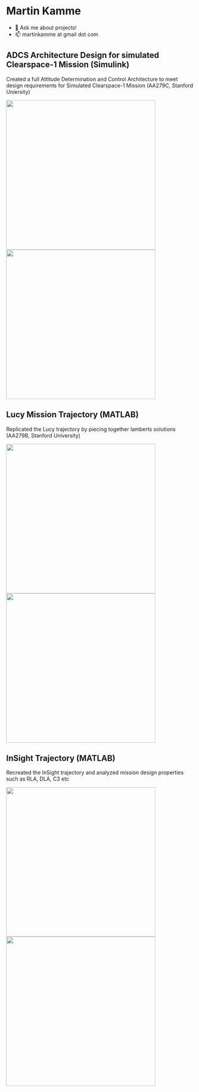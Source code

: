 # Martin Kamme

- 💬 Ask me about projects!
- 📫 martinkamme at gmail dot com

## ADCS Architecture Design for simulated Clearspace-1 Mission (Simulink)
Created a full Attitude Determination and Control Architecture to meet design requirements for Simulated Clearspace-1 Mission (AA279C, Stanford Uniersity)

<img src="https://user-images.githubusercontent.com/55825284/155853793-617405d4-622e-48f5-ae07-bf0c4b0070a5.png" width="400"> <img src="https://user-images.githubusercontent.com/55825284/155853577-a8e23c4d-92ef-4232-ad7c-b9fbe2020037.jpg" width="400">

## Lucy Mission Trajectory (MATLAB)
Replicated the Lucy trajectory by piecing together lamberts solutions (AA279B, Stanford University)

<img src="https://user-images.githubusercontent.com/55825284/155856795-98f1ce75-f388-42b2-b0c0-1e8515d93670.jpg" width="400"> <img src="https://user-images.githubusercontent.com/55825284/155856830-78978eef-63a7-45f8-a88c-9f0a19c514a0.jpg" width="400">

## InSight Trajectory (MATLAB)
Recreated the InSight trajectory and analyzed mission design properties such as RLA, DLA, C3 etc

<img src="https://user-images.githubusercontent.com/55825284/155864997-1af6582d-9559-40e8-a45a-50a4bfd04f1f.jpg" width="400"> <img src="https://user-images.githubusercontent.com/55825284/155865261-36bac7ad-7297-4d2e-bf96-62e5e7735db9.jpg" width="400">
